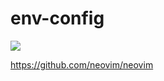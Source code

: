 # env-config

![](https://media.giphy.com/media/v1.Y2lkPTc5MGI3NjExdTFqdm9rOGdpajJkc3NkamVqeDBiMmU4ZGUyN2M5aTNjbjZsOWNwcyZlcD12MV9pbnRlcm5hbF9naWZfYnlfaWQmY3Q9Zw/d11M6mIwVVygzjgSNE/giphy.gif)

https://github.com/neovim/neovim
